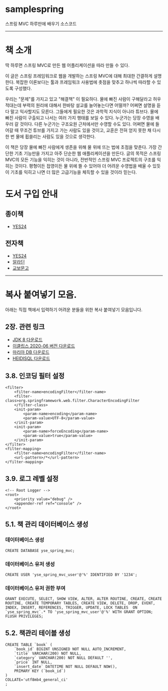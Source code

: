# samplespring
스프링 MVC 하루만에 배우기 소스코드

---
# 책 소개
딱 하루면 스프링 MVC로 만든 웹 어플리케이션을 따라 만들 수 있다.

이 글은 스프링 프레임워크로 웹을 개발하는 스프링 MVC에 대해 최대한 간결하게 설명한다.
복잡한 이론보다는 툴과 프레임워크 사용법에 촛점을 맞추고 하나씩 따라할 수 있도록 구성했다.

우리는 "문제"를 가지고 있고 "해결책" 이 필요하다.
물에 빠진 사람이 구해달라고 허우적대는데 부력의 원리에 대해서 한바탕 설교를 늘어놓는다면 어떨까? 어쩌면 설명을 듣다 말고 익사할지도 모른다. 그들에게 필요한 것은 과학적 지식이 아니라 튜브다.
물에 빠진 사람이 구출되고 나서는 여러 가지 행태를 보일 수 있다. 누군가는 당장 수영을 배우러 갈 것이다. 다른 누군가는 구조요원 근처에서만 수영할 수도 있다. 어쩌면 물에 들어갈 때 무조건 튜브를 가지고 가는 사람도 있을 것이고, 교훈은 전혀 얻지 못한 채 다시 한 번 물에 휩쓸리는 사람도 있을 것으로 생각한다.

이 책은 당장 물에 빠진 사람에게 생존을 위해 물 위에 뜨는 법에 초점을 맞춘다. 가장 간단한 기초 기능만을 가지고 아주 단순한 웹 애플리케이션을 만든다. 
글의 목적은 스프링 MVC의 모든 기능을 익히는 것이 아니라, 전반적인 스프링 MVC 프로젝트의 구조를 익히는 것이다.
평형이든 접영이든 물 위에 뜰 수 있어야 더 어려운 수영법을 배울 수 있듯이 기초를 익히고 나면 더 많은 고급기능을 체득할 수 있을 것이라 믿는다.


# 도서 구입 안내
## 종이책
* [YES24](http://www.yes24.com/Product/Goods/96581707?OzSrank=1)


## 전자책
* [YES24](http://www.yes24.com/Product/Goods/96534919?OzSrank=1)
* [알라딘](https://www.aladin.co.kr/shop/wproduct.aspx?ItemId=259535963)
* [교보문고](http://digital.kyobobook.co.kr/digital/ebook/ebookDetail.ink?selectedLargeCategory=001&barcode=4801137227393&orderClick=LAG&Kc=)


---
# 복사 붙여넣기 모음.
아래는 직접 책에서 입력하기 어려운 분들을 위한 복사 붙여넣기 모음입니다.

## 2장. 관련 링크
* [JDK 8 다운로드](https://www.oracle.com/kr/java/technologies/javase/javase-jdk8-downloads.html)
* [이클립스 2020-06 버전 다운로드](https://www.eclipse.org/downloads/packages/release/2020-06/r)
* [마리아 DB 다운로드](https://mariadb.org/download/)
* [HEIDISQL 다운로드](https://www.heidisql.com/)

## 3.8. 인코딩 필터 설정
```
<filter>
    <filter-name>encodingFilter</filter-name>
    <filter-class>org.springframework.web.filter.CharacterEncodingFilter
    </filter-class>
    <init-param>
        <param-name>encoding</param-name>
        <param-value>UTF-8</param-value>
    </init-param>
    <init-param>
        <param-name>forceEncoding</param-name>
        <param-value>true</param-value>
    </init-param>
</filter>
<filter-mapping>
    <filter-name>encodingFilter</filter-name>
    <url-pattern>/*</url-pattern>
</filter-mapping>
```

## 3.9. 로그 레벨 설정
```
<!-- Root Logger -->
<root>
    <priority value="debug" />
    <appender-ref ref="console" />
</root>
```

## 5.1. 책 관리 데이터베이스 생성
### 데이터베이스 생성
```
CREATE DATABASE yse_spring_mvc;
```

### 데이터베이스 유저 생성
```
CREATE USER 'yse_spring_mvc_user'@'%' IDENTIFIED BY '1234';
```

### 데이터베이스 유저 권한 부여
```
GRANT EXECUTE, SELECT, SHOW VIEW, ALTER, ALTER ROUTINE, CREATE, CREATE ROUTINE, CREATE TEMPORARY TABLES, CREATE VIEW, DELETE, DROP, EVENT, INDEX, INSERT, REFERENCES, TRIGGER, UPDATE, LOCK TABLES  ON `yse_spring_mvc`.* TO 'yse_spring_mvc_user'@'%' WITH GRANT OPTION;
FLUSH PRIVILEGES;
```

## 5.2. 책관리 테이블 생성
```
CREATE TABLE `book` (
	`book_id` BIGINT UNSIGNED NOT NULL AUTO_INCREMENT,
	`title` VARCHAR(200) NOT NULL,
	`category` VARCHAR(200) NOT NULL DEFAULT '',
	`price` INT NULL,
	`insert_date` DATETIME NOT NULL DEFAULT NOW(),
	PRIMARY KEY (`book_id`)
)
COLLATE='utf8mb4_general_ci'
;
```
